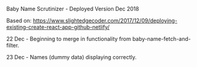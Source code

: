 Baby Name Scrutinizer - Deployed Version Dec 2018

Based on:
https://www.slightedgecoder.com/2017/12/09/deploying-existing-create-react-app-github-netlify/

22 Dec - Beginning to merge in functionality from baby-name-fetch-and-filter.

23 Dec - Names (dummy data) displaying correctly.